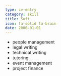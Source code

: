 ```yaml
---
type: cv-entry
category: skill
title: Soft
icon: fa-solid fa-brain
date: 2000-01-01
---
```

- people management
- legal writing
- technical writing
- tutoring
- event management
- project finance
